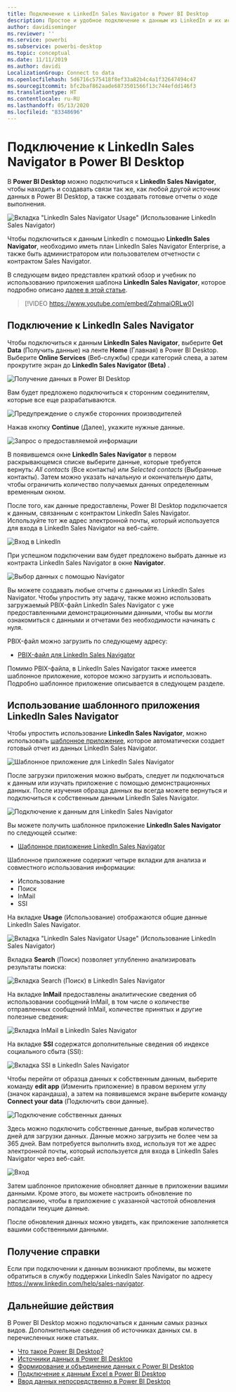 ```yaml
---
title: Подключение к LinkedIn Sales Navigator в Power BI Desktop
description: Простое и удобное подключение к данным из LinkedIn и их использование с помощью приложения Power BI Desktop
author: davidiseminger
ms.reviewer: ''
ms.service: powerbi
ms.subservice: powerbi-desktop
ms.topic: conceptual
ms.date: 11/11/2019
ms.author: davidi
LocalizationGroup: Connect to data
ms.openlocfilehash: 5d6716c575418f8ef33a82b4c4a1f32647494c47
ms.sourcegitcommit: bfc2baf862aade6873501566f13c744efdd146f3
ms.translationtype: HT
ms.contentlocale: ru-RU
ms.lasthandoff: 05/13/2020
ms.locfileid: "83348696"
---
```

# <a name="connect-to-linkedin-sales-navigator-in-power-bi-desktop"></a>Подключение к LinkedIn Sales Navigator в Power BI Desktop

В **Power BI Desktop** можно подключиться к **LinkedIn Sales Navigator**, чтобы находить и создавать связи так же, как любой другой источник данных в Power BI Desktop, а также создавать готовые отчеты о ходе выполнения.

![Вкладка "LinkedIn Sales Navigator Usage" (Использование LinkedIn Sales Navigator)](media/desktop-connect-linkedin-sales-navigator/linkedin-sales-navigator-01.png)


Чтобы подключиться к данным LinkedIn с помощью **LinkedIn Sales Navigator**, необходимо иметь план LinkedIn Sales Navigator Enterprise, а также быть администратором или пользователем отчетности с контрактом Sales Navigator.

В следующем видео представлен краткий обзор и учебник по использованию приложения шаблона **LinkedIn Sales Navigator**, которое подробно описано [далее в этой статье](#using-the-linkedin-sales-navigator-template-app). 

> [!VIDEO https://www.youtube.com/embed/ZqhmaiORLw0]

## <a name="connect-to-linkedin-sales-navigator"></a>Подключение к LinkedIn Sales Navigator

Чтобы подключиться к данным **LinkedIn Sales Navigator**, выберите **Get Data** (Получить данные) на ленте **Home** (Главная) в Power BI Desktop. Выберите **Online Services** (Веб-службы) среди категорий слева, а затем прокрутите экран до **LinkedIn Sales Navigator (Beta)** .

![Получение данных в Power BI Desktop](media/desktop-connect-linkedin-sales-navigator/linkedin-sales-navigator-02.png)

Вам будет предложено подключиться к сторонним соединителям, которые все еще разрабатываются. 

![Предупреждение о службе сторонних производителей](media/desktop-connect-linkedin-sales-navigator/linkedin-sales-navigator-03.png)

Нажав кнопку **Continue** (Далее), укажите нужные данные.

![Запрос о предоставляемой информации](media/desktop-connect-linkedin-sales-navigator/linkedin-sales-navigator-04.png)


В появившемся окне **LinkedIn Sales Navigator** в первом раскрывающемся списке выберите данные, которые требуется вернуть: *All contacts* (Все контакты) или *Selected contacts* (Выбранные контакты). Затем можно указать начальную и окончательную даты, чтобы ограничить количество получаемых данных определенным временным окном.

После того, как данные предоставлены, Power BI Desktop подключается к данным, связанным с контрактом LinkedIn Sales Navigator. Используйте тот же адрес электронной почты, который используется для входа в LinkedIn Sales Navigator на веб-сайте. 

![Вход в LinkedIn](media/desktop-connect-linkedin-sales-navigator/linkedin-sales-navigator-05.png)

При успешном подключении вам будет предложено выбрать данные из контракта LinkedIn Sales Navigator в окне **Navigator**.

![Выбор данных с помощью Navigator](media/desktop-connect-linkedin-sales-navigator/linkedin-sales-navigator-09.png)

Вы можете создавать любые отчеты с данными из LinkedIn Sales Navigator. Чтобы упростить эту задачу, также можно использовать загружаемый PBIX-файл LinkedIn Sales Navigator с уже предоставленными демонстрационными данными, чтобы вы могли ознакомиться с данными и отчетами без необходимости начинать с нуля.

PBIX-файл можно загрузить по следующему адресу:
* [PBIX-файл для LinkedIn Sales Navigator](service-template-apps-samples.md)

Помимо PBIX-файла, в LinkedIn Sales Navigator также имеется шаблонное приложение, которое можно загрузить и использовать. Подробно шаблонное приложение описывается в следующем разделе.


## <a name="using-the-linkedin-sales-navigator-template-app"></a>Использование шаблонного приложения LinkedIn Sales Navigator

Чтобы упростить использование **LinkedIn Sales Navigator**, можно использовать [шаблонное приложение](service-template-apps-overview.md), которое автоматически создает готовый отчет из данных LinkedIn Sales Navigator.

![Шаблонное приложение для LinkedIn Sales Navigator](media/desktop-connect-linkedin-sales-navigator/linkedin-sales-navigator-10.png)

После загрузки приложения можно выбрать, следует ли подключаться к данным или изучать приложение с помощью демонстрационных данных. После изучения образца данных вы всегда можете вернуться и подключиться к собственным данным LinkedIn Sales Navigator. 

![Подключение к данным для LinkedIn Sales Navigator](media/desktop-connect-linkedin-sales-navigator/linkedin-sales-navigator-11.png)



Вы можете получить шаблонное приложение **LinkedIn Sales Navigator** по следующей ссылке:
* [Шаблонное приложение LinkedIn Sales Navigator](https://appsource.microsoft.com/en-us/product/power-bi/pbi-contentpacks.linkedin_navigator)

Шаблонное приложение содержит четыре вкладки для анализа и совместного использования информации:

* Использование
* Поиск
* InMail
* SSI

На вкладке **Usage** (Использование) отображаются общие данные LinkedIn Sales Navigator.

![Вкладка "LinkedIn Sales Navigator Usage" (Использование LinkedIn Sales Navigator)](media/desktop-connect-linkedin-sales-navigator/linkedin-sales-navigator-12.png)

Вкладка **Search** (Поиск) позволяет углубленно анализировать результаты поиска:

![Вкладка Search (Поиск) в LinkedIn Sales Navigator](media/desktop-connect-linkedin-sales-navigator/linkedin-sales-navigator-13.png)

На вкладке **InMail** предоставлены аналитические сведения об использовании сообщений InMail, в том числе о количестве отправленных сообщений InMail, количестве принятых и другие полезные сведения:

![Вкладка InMail в LinkedIn Sales Navigator](media/desktop-connect-linkedin-sales-navigator/linkedin-sales-navigator-14.png)

На вкладке **SSI** содержатся дополнительные сведения об индексе социального сбыта (SSI):

![Вкладка SSI в LinkedIn Sales Navigator](media/desktop-connect-linkedin-sales-navigator/linkedin-sales-navigator-15.png)

Чтобы перейти от образца данных к собственным данным, выберите команду **edit app** (Изменить приложение) в правом верхнем углу (значок карандаша), а затем на появившемся экране выберите команду **Connect your data** (Подключить свои данные).

![Подключение собственных данных](media/desktop-connect-linkedin-sales-navigator/linkedin-sales-navigator-16.png)

Здесь можно подключить собственные данные, выбрав количество дней для загрузки данных. Данные можно загрузить не более чем за 365 дней. Вам потребуется выполнить вход, используя тот же адрес электронной почты, который используется для входа в LinkedIn Sales Navigator через веб-сайт. 

![Вход](media/desktop-connect-linkedin-sales-navigator/linkedin-sales-navigator-17.png)

Затем шаблонное приложение обновляет данные в приложении вашими данными. Кроме этого, вы можете настроить обновление по расписанию, чтобы в приложение с указанной частотой обновления попадали текущие данные. 

После обновления данных можно увидеть, как приложение заполняется вашими собственными данными.

## <a name="getting-help"></a>Получение справки

Если при подключении к данным возникают проблемы, вы можете обратиться в службу поддержки LinkedIn Sales Navigator по адресу https://www.linkedin.com/help/sales-navigator. 

## <a name="next-steps"></a>Дальнейшие действия
В Power BI Desktop можно подключаться к данным самых разных видов. Дополнительные сведения об источниках данных см. в перечисленных ниже статьях.

* [Что такое Power BI Desktop?](../fundamentals/desktop-what-is-desktop.md)
* [Источники данных в Power BI Desktop](desktop-data-sources.md)
* [Формирование и объединение данных с Power BI Desktop](desktop-shape-and-combine-data.md)
* [Подключение к данным Excel в Power BI Desktop](desktop-connect-excel.md)   
* [Ввод данных непосредственно в Power BI Desktop](desktop-enter-data-directly-into-desktop.md)   
